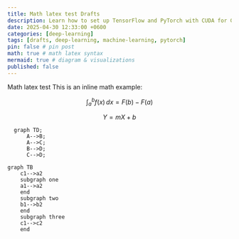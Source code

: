 ```yaml
---
title: Math latex test Drafts
description: Learn how to set up TensorFlow and PyTorch with CUDA for GPU-accelerated machine learning and deep learning on your system.
date: 2025-04-30 12:33:00 +0600
categories: [deep-learning]
tags: [drafts, deep-learning, machine-learning, pytorch]
pin: false # pin post
math: true # math latex syntax
mermaid: true # diagram & visualizations
published: false
---
```


Math latex test
This is an inline math example: 

$$
\int_{a}^{b} f(x)\,dx = F(b) - F(a)
$$


$$
Y = mX + b
$$


```mermaid
  graph TD;
      A-->B;
      A-->C;
      B-->D;
      C-->D;
```

```mermaid
graph TB
    c1-->a2
    subgraph one
    a1-->a2
    end
    subgraph two
    b1-->b2
    end
    subgraph three
    c1-->c2
    end
```


